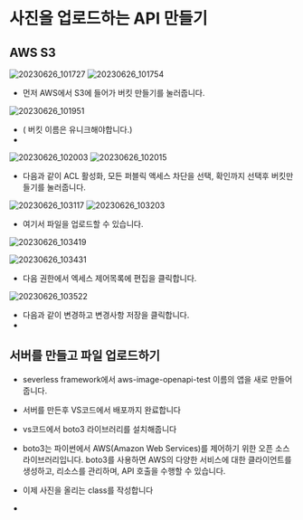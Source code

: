 # 사진을 업로드하는 API 만들기

## AWS S3

![20230626_101727](https://github.com/ijd1236/recipe-server/assets/130967884/a5cf6dff-41c3-4e36-aa03-a0ba8d735cda)
![20230626_101754](https://github.com/ijd1236/recipe-server/assets/130967884/70ede43f-81b7-4e2c-8e80-92635ebe1554)

- 먼저 AWS에서 S3에 들어가 버킷 만들기를 눌러줍니다.

  
![20230626_101951](https://github.com/ijd1236/recipe-server/assets/130967884/310ba57d-2271-45f5-92d3-04daea4e5a98)

- ( 버킷 이름은 유니크해야합니다.)
- 
![20230626_102003](https://github.com/ijd1236/recipe-server/assets/130967884/008c3b8b-7e54-408c-8ff3-c8120a3898ec)
![20230626_102015](https://github.com/ijd1236/recipe-server/assets/130967884/6016ba2c-b7c4-42e6-8ff9-ea5bad23abd5)

- 다음과 같이 ACL 활성화, 모든 퍼블릭 액세스 차단을 선택, 확인까지 선택후 버킷만들기를 눌러줍니다.

![20230626_103117](https://github.com/ijd1236/recipe-server/assets/130967884/2c2ae152-fcac-4e52-8ba8-892b20ef41f4)
![20230626_103203](https://github.com/ijd1236/recipe-server/assets/130967884/317a2d77-e2d5-4275-9cbc-462de6938450)


- 여기서 파일을 업로드할 수 있습니다.

![20230626_103419](https://github.com/ijd1236/recipe-server/assets/130967884/a832dd2c-0578-44a4-9ea1-7a555b04c21d)

![20230626_103431](https://github.com/ijd1236/recipe-server/assets/130967884/c6060114-f6ca-423e-8f76-5c05856bdb27)

- 다음 권한에서 엑세스 제어목록에 편집을 클릭합니다.

![20230626_103522](https://github.com/ijd1236/recipe-server/assets/130967884/09509fa7-4c03-4dc0-aba9-e1677fe57fb4)


- 다음과 같이 변경하고 변경사항 저장을 클릭합니다.
- 
## 서버를 만들고 파일 업로드하기

- severless framework에서 aws-image-openapi-test 이름의 앱을 새로 만들어 줍니다.
- 서버를 만든후 VS코드에서 배포까지 완료합니다
- vs코드에서 boto3 라이브러리를 설치해줍니다
- boto3는 파이썬에서 AWS(Amazon Web Services)를 제어하기 위한 오픈 소스 라이브러리입니다. boto3를 사용하면 AWS의 다양한 서비스에 대한 클라이언트를 생성하고, 리소스를 관리하며, API 호출을 수행할 수 있습니다.
- 이제 사진을 올리는 class를 작성합니다

- 




